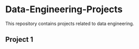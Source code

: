# Data-Engineering-Projects
This repository contains projects related to data engineering.

## Project 1
